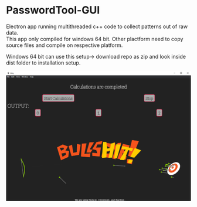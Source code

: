 # PasswordTool-GUI

Electron app running multithreaded c++ code to collect patterns out of raw data.</br>
This app only compiled for windows 64 bit. Other plactform need to copy source files and compile on respective platform.</br>

Windows 64 bit can use this setup->
download repo as zip and look inside dist folder to installation setup.


<img src="Screenshot.png">
